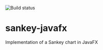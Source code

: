 ![Build status](https://travis-ci.org/AJHealey/sankey-javafx.svg?branch=master)
# sankey-javafx
Implementation of a Sankey chart in JavaFX



